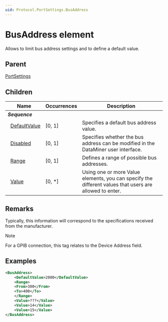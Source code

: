 ```yaml
---
uid: Protocol.PortSettings.BusAddress
---
```


# BusAddress element

Allows to limit bus address settings and to define a default value.

## Parent

[PortSettings](xref:Protocol.PortSettings)

## Children

|Name|Occurrences|Description|
|--- |--- |--- |
|***Sequence***|||
|&nbsp;&nbsp;[DefaultValue](xref:Protocol.PortSettings.BusAddress.DefaultValue)|[0, 1]|Specifies a default bus address value.|
|&nbsp;&nbsp;[Disabled](xref:Protocol.PortSettings.BusAddress.Disabled)|[0, 1]|Specifies whether the bus address can be modified in the DataMiner user interface.|
|&nbsp;&nbsp;[Range](xref:Protocol.PortSettings.BusAddress.Range)|[0, 1]|Defines a range of possible bus addresses.|
|&nbsp;&nbsp;[Value](xref:Protocol.PortSettings.BusAddress.Value)|[0, *]|Using one or more Value elements, you can specify the different values that users are allowed to enter.|

## Remarks

Typically, this information will correspond to the specifications received from the manufacturer.

> [!NOTE]
> For a GPIB connection, this tag relates to the Device Address field.

## Examples

```xml
<BusAddress>
    <DefaultValue>2000</DefaultValue>
    <Range>
    <From>300</From>
    <To>400</To>
    </Range>
    <Value>???</Value>
    <Value>14</Value>
    <Value>15</Value>
</BusAddress>
```
